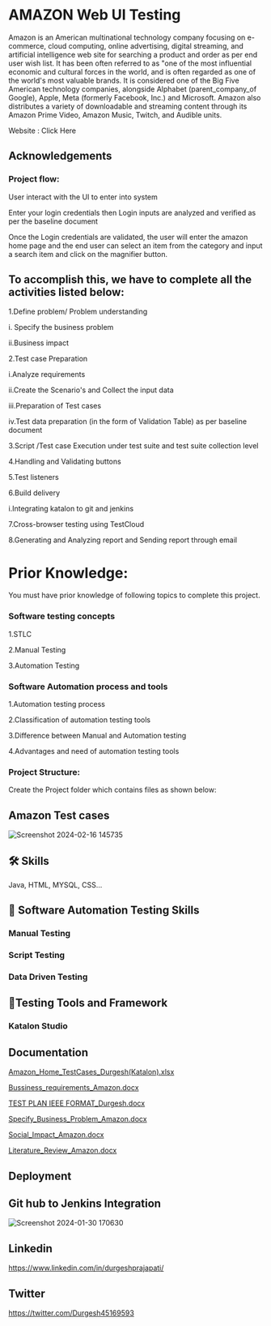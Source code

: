 

# AMAZON Web UI Testing

Amazon is an American multinational technology company focusing on e-commerce, cloud computing, online advertising, digital streaming, and artificial intelligence web site for searching a product and order as per end user wish list. It has been often referred to as "one of the most influential economic and cultural forces in the world, and is often regarded as one of the world's most valuable brands. It is considered one of the Big Five  American technology companies, alongside Alphabet (parent_company_of Google), Apple, Meta (formerly Facebook, Inc.) and Microsoft. Amazon also distributes a variety of downloadable and streaming content through its Amazon Prime Video, Amazon Music, Twitch, and Audible units.


Website : Click Here

## Acknowledgements

 ### Project flow:

User interact with the UI to enter into system

Enter your login credentials then Login inputs are analyzed and verified as per the baseline document

Once the Login credentials are validated, the user will enter the amazon home page and the end user can select an item from the category and input a search item and click on the magnifier button.

## To accomplish this, we have to complete all the activities listed below:

1.Define problem/ Problem understanding

i. Specify the business problem

ii.Business impact 

 2.Test case Preparation

i.Analyze requirements

ii.Create the Scenario's and Collect the input data

iii.Preparation of Test cases

iv.Test data preparation (in the form of Validation Table) as per baseline document

3.Script /Test case Execution under test suite and test suite collection level 

4.Handling  and Validating buttons

5.Test listeners

6.Build delivery

i.Integrating katalon to git and jenkins

7.Cross-browser testing using TestCloud

8.Generating and Analyzing report and Sending report through email

# Prior Knowledge:

 You must  have prior knowledge of following topics to complete this project.

### Software testing concepts

1.STLC	

2.Manual Testing

3.Automation Testing

### Software Automation process and tools 

1.Automation testing process

2.Classification of  automation testing tools

3.Difference between Manual and Automation testing

4.Advantages and need of automation testing tools

### Project  Structure:


Create the Project folder which contains files as shown below:
## Amazon Test cases

![Screenshot 2024-02-16 145735](https://github.com/Mrprajapati18/Katalon_Automation_Testing_SB_Amazon/assets/143236347/e9277a39-777d-4e20-99df-fce1f306bf18)


## 🛠 Skills
Java, HTML, MYSQL, CSS...

## 🔗 Software Automation Testing Skills
### Manual Testing 
### Script Testing
### Data Driven Testing

## 🔗Testing Tools and Framework
 ### Katalon Studio
  

## Documentation

[Amazon_Home_TestCases_Durgesh(Katalon).xlsx](https://github.com/Mrprajapati18/Katalon_Automation_Testing_SB_Amazon/files/14322106/Amazon_Home_TestCases_Durgesh.Katalon.xlsx)

[Bussiness_requirements_Amazon.docx](https://github.com/Mrprajapati18/Katalon_Automation_Testing_SB_Amazon/files/14322112/Bussiness_requirements_Amazon.docx)

[TEST PLAN IEEE FORMAT_Durgesh.docx](https://github.com/Mrprajapati18/Katalon_Automation_Testing_SB_Amazon/files/14322111/TEST.PLAN.IEEE.FORMAT_Durgesh.docx)

[Specify_Business_Problem_Amazon.docx](https://github.com/Mrprajapati18/Katalon_Automation_Testing_SB_Amazon/files/14322110/Specify_Business_Problem_Amazon.docx)

[Social_Impact_Amazon.docx](https://github.com/Mrprajapati18/Katalon_Automation_Testing_SB_Amazon/files/14322109/Social_Impact_Amazon.docx)

[Literature_Review_Amazon.docx](https://github.com/Mrprajapati18/Katalon_Automation_Testing_SB_Amazon/files/14322108/Literature_Review_Amazon.docx)


## Deployment

## Git hub to Jenkins Integration

![Screenshot 2024-01-30 170630](https://github.com/Mrprajapati18/Katalon_Automation_Testing_SB_Amazon/assets/143236347/0aa9d1da-3455-4e9d-858a-307509aedf57)

## Linkedin
https://www.linkedin.com/in/durgeshprajapati/
## Twitter
https://twitter.com/Durgesh45169593


